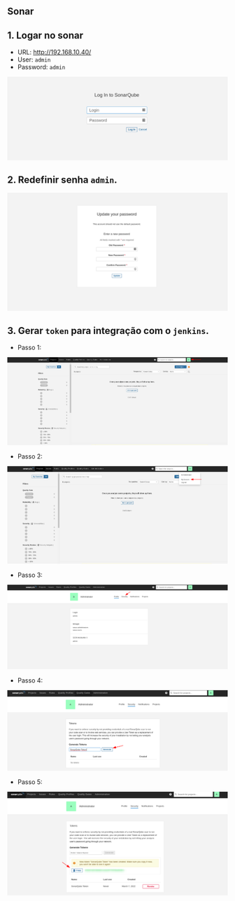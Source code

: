 ## Sonar

## 1. Logar no sonar

- URL: http://192.168.10.40/
- User: `admin`
- Password: `admin`

<p align="center">
  <img alt="Sonar" src="../../data/sonar-images/sonar-admin-1.png">
</p>

## 2. Redefinir senha `admin`.

<p align="center">
  <img alt="Sonar" src="../../data/sonar-images/sonar-admin-2.png">
</p>

## 3. Gerar `token` para integração com o `jenkins`.

- Passo 1:

<p align="center">
  <img alt="Sonar" src="../../data/sonar-images/sonar-admin-3.png">
</p>

- Passo 2:

<p align="center">
  <img alt="Sonar" src="../../data/sonar-images/sonar-admin-4.png">
</p>

- Passo 3:

<p align="center">
  <img alt="Sonar" src="../../data/sonar-images/sonar-admin-5.png">
</p>

- Passo 4:

<p align="center">
  <img alt="Sonar" src="../../data/sonar-images/sonar-admin-6.png">
</p>

- Passo 5:

<p align="center">
  <img alt="Sonar" src="../../data/sonar-images/sonar-admin-7.png">
</p>
